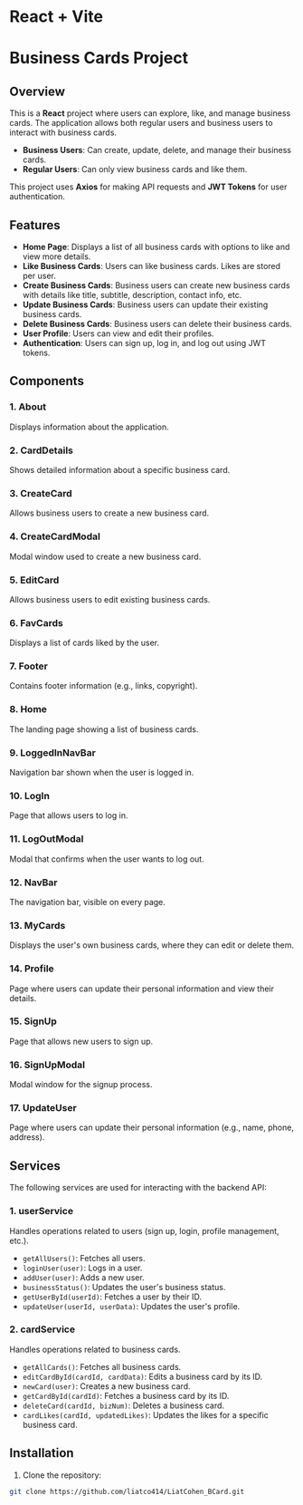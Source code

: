 # React + Vite

# Business Cards Project

## Overview

This is a **React** project where users can explore, like, and manage business cards. The application allows both regular users and business users to interact with business cards.

-   **Business Users**: Can create, update, delete, and manage their business cards.
-   **Regular Users**: Can only view business cards and like them.

This project uses **Axios** for making API requests and **JWT Tokens** for user authentication.

## Features

-   **Home Page**: Displays a list of all business cards with options to like and view more details.
-   **Like Business Cards**: Users can like business cards. Likes are stored per user.
-   **Create Business Cards**: Business users can create new business cards with details like title, subtitle, description, contact info, etc.
-   **Update Business Cards**: Business users can update their existing business cards.
-   **Delete Business Cards**: Business users can delete their business cards.
-   **User Profile**: Users can view and edit their profiles.
-   **Authentication**: Users can sign up, log in, and log out using JWT tokens.

## Components

### 1. **About**

Displays information about the application.

### 2. **CardDetails**

Shows detailed information about a specific business card.

### 3. **CreateCard**

Allows business users to create a new business card.

### 4. **CreateCardModal**

Modal window used to create a new business card.

### 5. **EditCard**

Allows business users to edit existing business cards.

### 6. **FavCards**

Displays a list of cards liked by the user.

### 7. **Footer**

Contains footer information (e.g., links, copyright).

### 8. **Home**

The landing page showing a list of business cards.

### 9. **LoggedInNavBar**

Navigation bar shown when the user is logged in.

### 10. **LogIn**

Page that allows users to log in.

### 11. **LogOutModal**

Modal that confirms when the user wants to log out.

### 12. **NavBar**

The navigation bar, visible on every page.

### 13. **MyCards**

Displays the user's own business cards, where they can edit or delete them.

### 14. **Profile**

Page where users can update their personal information and view their details.

### 15. **SignUp**

Page that allows new users to sign up.

### 16. **SignUpModal**

Modal window for the signup process.

### 17. **UpdateUser**

Page where users can update their personal information (e.g., name, phone, address).

## Services

The following services are used for interacting with the backend API:

### 1. **userService**

Handles operations related to users (sign up, login, profile management, etc.).

-   `getAllUsers()`: Fetches all users.
-   `loginUser(user)`: Logs in a user.
-   `addUser(user)`: Adds a new user.
-   `businessStatus()`: Updates the user's business status.
-   `getUserById(userId)`: Fetches a user by their ID.
-   `updateUser(userId, userData)`: Updates the user's profile.

### 2. **cardService**

Handles operations related to business cards.

-   `getAllCards()`: Fetches all business cards.
-   `editCardById(cardId, cardData)`: Edits a business card by its ID.
-   `newCard(user)`: Creates a new business card.
-   `getCardById(cardId)`: Fetches a business card by its ID.
-   `deleteCard(cardId, bizNum)`: Deletes a business card.
-   `cardLikes(cardId, updatedLikes)`: Updates the likes for a specific business card.

## Installation

1. Clone the repository:

```bash
git clone https://github.com/liatco414/LiatCohen_BCard.git
```
